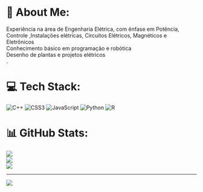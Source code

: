 # 💫 About Me:
Experiência na área de Engenharia Elétrica, com ênfase em Potência,<br> Controle ,Instalações elétricas, Circuitos Elétricos, Magnéticos e<br> Eletrônicos <br>Conhecimento básico em programação e robótica<br> Desenho de plantas e projetos elétricos <br>.


# 💻 Tech Stack:
![C++](https://img.shields.io/badge/c++-%2300599C.svg?style=for-the-badge&logo=c%2B%2B&logoColor=white) ![CSS3](https://img.shields.io/badge/css3-%231572B6.svg?style=for-the-badge&logo=css3&logoColor=white) ![JavaScript](https://img.shields.io/badge/javascript-%23323330.svg?style=for-the-badge&logo=javascript&logoColor=%23F7DF1E) ![Python](https://img.shields.io/badge/python-3670A0?style=for-the-badge&logo=python&logoColor=ffdd54) ![R](https://img.shields.io/badge/r-%23276DC3.svg?style=for-the-badge&logo=r&logoColor=white)
# 📊 GitHub Stats:
![](https://github-readme-stats.vercel.app/api?username=darlanlsa&theme=calm&hide_border=false&include_all_commits=false&count_private=false)<br/>
![](https://github-readme-streak-stats.herokuapp.com/?user=darlanlsa&theme=calm&hide_border=false)<br/>
![](https://github-readme-stats.vercel.app/api/top-langs/?username=darlanlsa&theme=calm&hide_border=false&include_all_commits=false&count_private=false&layout=compact)

---
[![](https://visitcount.itsvg.in/api?id=darlanlsa&icon=0&color=0)](https://visitcount.itsvg.in)

<!-- Proudly created with GPRM ( https://gprm.itsvg.in ) -->
